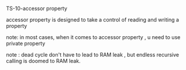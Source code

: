TS-10-accessor property

accessor property is designed to take a control of reading and writing a property

note: in most cases, when it comes to accessor property , u need to use private property

note : dead cycle don't have to lead to RAM leak , but endless recursive calling is doomed to RAM leak.
